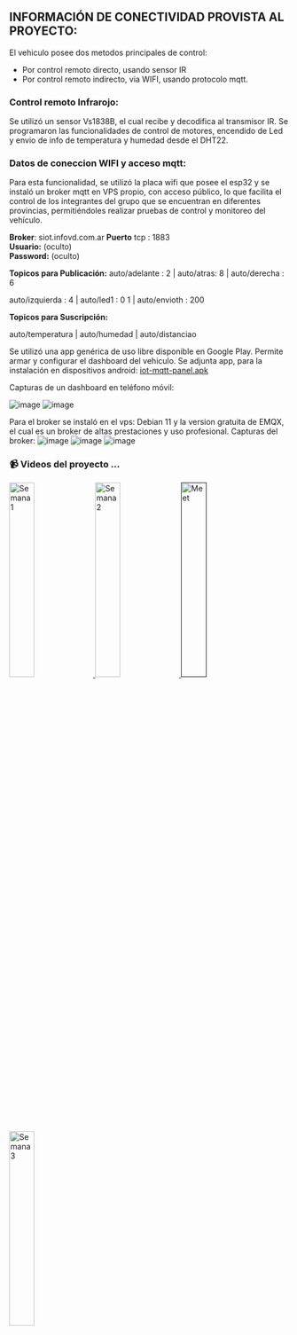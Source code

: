 ## INFORMACIÓN DE CONECTIVIDAD PROVISTA AL PROYECTO:
El vehiculo posee dos metodos principales de control: 
   * Por control remoto directo, usando sensor IR
   * Por control remoto indirecto, via WIFI, usando protocolo mqtt.

### Control remoto Infrarojo:
Se utilizó un sensor Vs1838B, el cual recibe y decodifica al transmisor IR.
Se programaron las funcionalidades de control de motores, encendido de Led y envio de info de temperatura y humedad desde el DHT22.

### Datos de coneccion WIFI y acceso mqtt:
Para esta funcionalidad, se utilizó la placa wifi que posee el esp32 y se instaló un broker mqtt en VPS propio, con acceso público, lo que facilita 
el control de los integrantes del grupo que se encuentran en diferentes provincias, permitiéndoles realizar pruebas de control y monitoreo del vehículo.

**Broker**: siot.infovd.com.ar
**Puerto** tcp : 1883  
**Usuario:** (oculto)  
**Password:** (oculto)

**Topicos para Publicación:**
auto/adelante  : 2  |  auto/atras: 8  |   auto/derecha : 6

auto/izquierda : 4  |  auto/led1 : 0 1 |  auto/envioth : 200

**Topicos para Suscripción:**

auto/temperatura  |  auto/humedad  |  auto/distanciao  

Se utilizó una app genérica de uso libre disponible en Google Play. Permite armar y configurar el dashboard del vehiculo.
Se adjunta app, para la instalación en dispositivos android: <a href='https://github.com/ISPC-TST-Electronica-Microcontrolada/Grupo8/blob/main/Auto/D-%20Proyecto/iot-mqtt-panel.apk' target='_blank'>iot-mqtt-panel.apk</a>
  
  Capturas de un dashboard en teléfono móvil:
  
![image](https://github.com/ISPC-TST-Electronica-Microcontrolada/Grupo8/blob/main/Auto/D-%20Proyecto/panel1.jpeg) ![image](https://github.com/ISPC-TST-Electronica-Microcontrolada/Grupo8/blob/main/Auto/D-%20Proyecto/panel1a.jpeg)

Para el broker se instaló en el vps: Debian 11 y la version gratuita de EMQX, el cual es un broker de altas prestaciones y uso profesional. 
Capturas del broker:
![image](https://github.com/ISPC-TST-Electronica-Microcontrolada/Grupo8/blob/main/Auto/D-%20Proyecto/login_broker.jpg)
![image](https://github.com/ISPC-TST-Electronica-Microcontrolada/Grupo8/blob/main/Auto/D-%20Proyecto/dashboard_broker.jpg)
![image](https://github.com/ISPC-TST-Electronica-Microcontrolada/Grupo8/blob/main/Auto/D-%20Proyecto/conecciones_broker.jpg)

 ### 📹 Videos del proyecto ...
<a href='https://youtu.be/_-yfnlz7STw' target='_blank'>
<img width='30%' src='https://github.com/ISPC-TST-Electronica-Microcontrolada/Grupo8/blob/main/Auto/D-%20Proyecto/presentacion.jpg' alt='Semana 1' />
</a>
<a href='https://youtu.be/GcXVVOA9xXE' target='_blank'>
<img width='30%' src='https://github.com/ISPC-TST-Electronica-Microcontrolada/Grupo8/blob/main/Auto/D-%20Proyecto/semana%202.jpg' alt='Semana 2' />
</a>
<a href='' target='_blank'>
<img width='30%' src='https://github.com/ISPC-TST-Electronica-Microcontrolada/Grupo8/blob/main/Auto/D-%20Proyecto/meetG8.jpg' alt='Meet' />
</a>
<a href='https://youtu.be/HIrCWpLWWqA' target='_blank'>
<img width='30%' src='https://github.com/ISPC-TST-Electronica-Microcontrolada/Grupo8/blob/main/Auto/D-%20Proyecto/semana%203.jpg' alt='Semana 3' />
</a>
